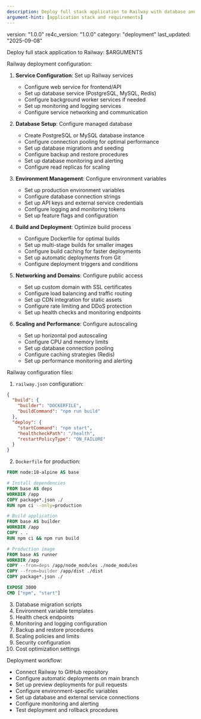 ```yaml
---
description: Deploy full stack application to Railway with database and monitoring setup
argument-hint: [application stack and requirements]
---
```

version: "1.0.0"
re4c_version: "1.0.0"
category: "deployment"
last_updated: "2025-09-08"

Deploy full stack application to Railway: $ARGUMENTS

Railway deployment configuration:
1. **Service Configuration**: Set up Railway services
   - Configure web service for frontend/API
   - Set up database service (PostgreSQL, MySQL, Redis)
   - Configure background worker services if needed
   - Set up monitoring and logging services
   - Configure service networking and communication

2. **Database Setup**: Configure managed database
   - Create PostgreSQL or MySQL database instance
   - Configure connection pooling for optimal performance
   - Set up database migrations and seeding
   - Configure backup and restore procedures
   - Set up database monitoring and alerting
   - Configure read replicas for scaling

3. **Environment Management**: Configure environment variables
   - Set up production environment variables
   - Configure database connection strings
   - Set up API keys and external service credentials
   - Configure logging and monitoring tokens
   - Set up feature flags and configuration

4. **Build and Deployment**: Optimize build process
   - Configure Dockerfile for optimal builds
   - Set up multi-stage builds for smaller images
   - Configure build caching for faster deployments
   - Set up automatic deployments from Git
   - Configure deployment triggers and conditions

5. **Networking and Domains**: Configure public access
   - Set up custom domain with SSL certificates
   - Configure load balancing and traffic routing
   - Set up CDN integration for static assets
   - Configure rate limiting and DDoS protection
   - Set up health checks and monitoring endpoints

6. **Scaling and Performance**: Configure autoscaling
   - Set up horizontal pod autoscaling
   - Configure CPU and memory limits
   - Set up database connection pooling
   - Configure caching strategies (Redis)
   - Set up performance monitoring and alerting

Railway configuration files:
1. `railway.json` configuration:

```json
{
  "build": {
    "builder": "DOCKERFILE",
    "buildCommand": "npm run build"
  },
  "deploy": {
    "startCommand": "npm start",
    "healthcheckPath": "/health",
    "restartPolicyType": "ON_FAILURE"
  }
}
```

2. `Dockerfile` for production:

```dockerfile
FROM node:18-alpine AS base

# Install dependencies
FROM base AS deps
WORKDIR /app
COPY package*.json ./
RUN npm ci --only=production

# Build application
FROM base AS builder
WORKDIR /app
COPY . .
RUN npm ci && npm run build

# Production image
FROM base AS runner
WORKDIR /app
COPY --from=deps /app/node_modules ./node_modules
COPY --from=builder /app/dist ./dist
COPY package*.json ./

EXPOSE 3000
CMD ["npm", "start"]
```

3. Database migration scripts
4. Environment variable templates
5. Health check endpoints
6. Monitoring and logging configuration
7. Backup and restore procedures
8. Scaling policies and limits
9. Security configuration
10. Cost optimization settings

Deployment workflow:
- Connect Railway to GitHub repository
- Configure automatic deployments on main branch
- Set up preview deployments for pull requests
- Configure environment-specific variables
- Set up database and external service connections
- Configure monitoring and alerting
- Test deployment and rollback procedures

